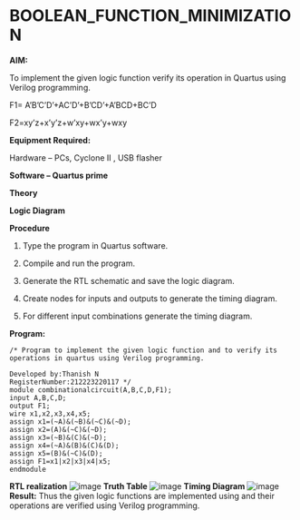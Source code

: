 # BOOLEAN_FUNCTION_MINIMIZATION

**AIM:**

To implement the given logic function verify its operation in Quartus using Verilog programming.

F1= A’B’C’D’+AC’D’+B’CD’+A’BCD+BC’D 

F2=xy’z+x’y’z+w’xy+wx’y+wxy

**Equipment Required:**

Hardware – PCs, Cyclone II , USB flasher

**Software – Quartus prime**

**Theory**

**Logic Diagram**

**Procedure**

1.	Type the program in Quartus software.

2.	Compile and run the program.

3.	Generate the RTL schematic and save the logic diagram.

4.	Create nodes for inputs and outputs to generate the timing diagram.

5.	For different input combinations generate the timing diagram.


**Program:**
```
/* Program to implement the given logic function and to verify its operations in quartus using Verilog programming. 

Developed by:Thanish N
RegisterNumber:212223220117 */
module combinationalcircuit(A,B,C,D,F1);
input A,B,C,D;
output F1;
wire x1,x2,x3,x4,x5;
assign x1=(~A)&(~B)&(~C)&(~D);
assign x2=(A)&(~C)&(~D);
assign x3=(~B)&(C)&(~D);
assign x4=(~A)&(B)&(C)&(D);
assign x5=(B)&(~C)&(D);
assign F1=x1|x2|x3|x4|x5;
endmodule
```

**RTL realization**
![image](https://github.com/Thanish55/BOOLEAN_FUNCTION_MINIMIZATION/assets/151115339/156aab60-45ed-41ec-b538-e700440f8532)
**Truth Table**
![image](https://github.com/Thanish55/BOOLEAN_FUNCTION_MINIMIZATION/assets/151115339/0bfb73fb-bc53-41cf-858f-7574fc6e4f12)
**Timing Diagram**
![image](https://github.com/Thanish55/BOOLEAN_FUNCTION_MINIMIZATION/assets/151115339/595273c9-c024-4fe5-82d6-fe85ccbb3e08)
**Result:**
Thus the given logic functions are implemented using and their operations are verified using Verilog programming.

